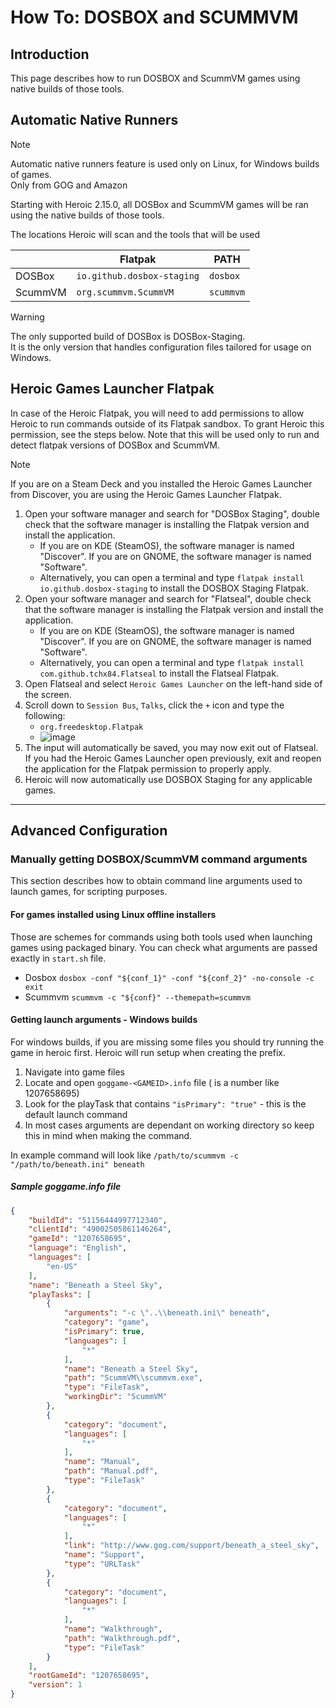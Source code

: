 # How To: DOSBOX and SCUMMVM

## Introduction

This page describes how to run DOSBOX and ScummVM games using native builds of those tools.

## Automatic Native Runners

> [!NOTE]
> Automatic native runners feature is used only on Linux, for Windows builds of games.  
> Only from GOG and Amazon

Starting with Heroic 2.15.0, all DOSBox and ScummVM games will be ran using the native builds of those tools.  

The locations Heroic will scan and the tools that will be used

|  | Flatpak | PATH |
|--------|--------|--------|
| DOSBox | `io.github.dosbox-staging` | `dosbox` |
| ScummVM | `org.scummvm.ScummVM` | `scummvm` |

> [!WARNING]
> The only supported build of DOSBox is DOSBox-Staging.  
> It is the only version that handles configuration files tailored for usage on Windows.

## Heroic Games Launcher Flatpak

In case of the Heroic Flatpak, you will need to add permissions to allow Heroic to run commands outside of its Flatpak sandbox. To grant Heroic this permission, see the steps below. Note that this will be used only to run and detect flatpak versions of DOSBox and ScummVM.

> [!NOTE]
> If you are on a Steam Deck and you installed the Heroic Games Launcher from Discover, you are using the Heroic Games Launcher Flatpak.

1. Open your software manager and search for "DOSBox Staging", double check that the software manager is installing the Flatpak version and install the application.
   * If you are on KDE (SteamOS), the software manager is named "Discover". If you are on GNOME, the software manager is named "Software".
   * Alternatively, you can open a terminal and type `flatpak install io.github.dosbox-staging` to install the DOSBOX Staging Flatpak. 
2. Open your software manager and search for "Flatseal", double check that the software manager is installing the Flatpak version and install the application.
   * If you are on KDE (SteamOS), the software manager is named "Discover". If you are on GNOME, the software manager is named "Software".
   * Alternatively, you can open a terminal and type `flatpak install com.github.tchx84.Flatseal` to install the Flatseal Flatpak. 
3. Open Flatseal and select `Heroic Games Launcher` on the left-hand side of the screen.
4. Scroll down to `Session Bus`, `Talks`, click the `+` icon and type the following:
   * `org.freedesktop.Flatpak`
   * ![image](https://github.com/user-attachments/assets/8eaf0d36-ef45-43b4-a164-516d69b15d2f)
5. The input will automatically be saved, you may now exit out of Flatseal. If you had the Heroic Games Launcher open previously, exit and reopen the application for the Flatpak permission to properly apply. 
6. Heroic will now automatically use DOSBOX Staging for any applicable games.

***

## Advanced Configuration

### Manually getting DOSBOX/ScummVM command arguments

This section describes how to obtain command line arguments used to launch games, for scripting purposes.

#### For games installed using Linux offline installers
Those are schemes for commands using both tools used when launching games using packaged binary. You can check what arguments are passed exactly in `start.sh` file.

- Dosbox `dosbox -conf "${conf_1}" -conf "${conf_2}" -no-console -c exit`
- Scummvm `scummvm -c "${conf}" --themepath=scummvm`


#### Getting launch arguments - Windows builds
For windows builds, if you are missing some files you should try running the game in heroic first. Heroic will run setup when creating the prefix.

1. Navigate into game files
2. Locate and open `goggame-<GAMEID>.info` file (<GAMEID> is a number like 1207658695)
3. Look for the playTask that contains `"isPrimary": "true"` - this is the default launch command
4. In most cases arguments are dependant on working directory so keep this in mind when making the command.

In example command will look like
`/path/to/scummvm -c "/path/to/beneath.ini" beneath`


##### Sample goggame.info file

```json
{
    "buildId": "51156444997712340",
    "clientId": "49002505861146264",
    "gameId": "1207658695",
    "language": "English",
    "languages": [
        "en-US"
    ],
    "name": "Beneath a Steel Sky",
    "playTasks": [
        {
            "arguments": "-c \"..\\beneath.ini\" beneath",
            "category": "game",
            "isPrimary": true,
            "languages": [
                "*"
            ],
            "name": "Beneath a Steel Sky",
            "path": "ScummVM\\scummvm.exe",
            "type": "FileTask",
            "workingDir": "ScummVM"
        },
        {
            "category": "document",
            "languages": [
                "*"
            ],
            "name": "Manual",
            "path": "Manual.pdf",
            "type": "FileTask"
        },
        {
            "category": "document",
            "languages": [
                "*"
            ],
            "link": "http://www.gog.com/support/beneath_a_steel_sky",
            "name": "Support",
            "type": "URLTask"
        },
        {
            "category": "document",
            "languages": [
                "*"
            ],
            "name": "Walkthrough",
            "path": "Walkthrough.pdf",
            "type": "FileTask"
        }
    ],
    "rootGameId": "1207658695",
    "version": 1
}
```
